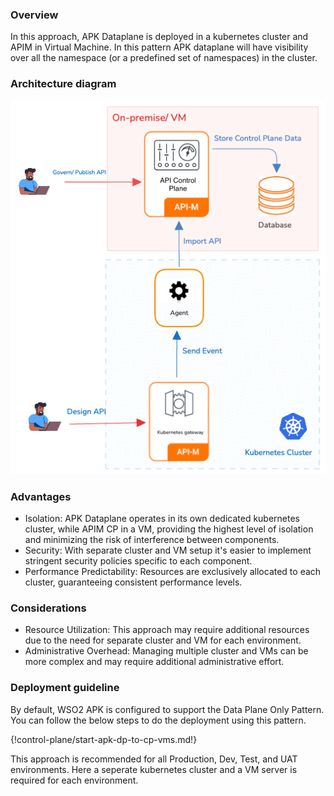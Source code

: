 ### Overview

In this approach, APK Dataplane is deployed in a kubernetes cluster and APIM in Virtual Machine. In this pattern APK dataplane will have visibility over all the namespace (or a predefined set of namespaces) in the cluster.

### Architecture diagram

[![ap_cp_to_dp_vms](../../assets/img/deployment-patterns/vm--dp-cp.png)](../../assets/img/deployment-patterns/vm--dp-cp.png)

### Advantages

* Isolation: APK Dataplane operates in its own dedicated kubernetes cluster, while APIM CP in a VM, providing the highest level of isolation and minimizing the risk of interference between components.
* Security: With separate cluster and VM setup it's easier to implement stringent security policies specific to each component.
* Performance Predictability: Resources are exclusively allocated to each cluster, guaranteeing consistent performance levels.

### Considerations

* Resource Utilization: This approach may require additional resources due to the need for separate cluster and VM for each environment.
* Administrative Overhead: Managing multiple cluster and VMs can be more complex and may require additional administrative effort.

### Deployment guideline

By default, WSO2 APK is configured to support the Data Plane Only Pattern. You can follow the below steps to do the deployment using this pattern.

{!control-plane/start-apk-dp-to-cp-vms.md!}

This approach is recommended for all Production, Dev, Test, and UAT environments. Here a seperate kubernetes cluster and a VM server is required for each environment.
